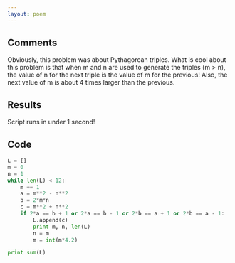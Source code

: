 ```yaml
---
layout: poem
---
```


## Comments

Obviously, this problem was about Pythagorean triples. What is cool about this
problem is that when m and n are used to generate the triples (m > n), the
value of n for the next triple is the value of m for the previous! Also, the
next value of m is about 4 times larger than the previous.

## Results

Script runs in under 1 second!

## Code

```python
L = []
m = 0
n = 1
while len(L) < 12:
	m += 1
	a = m**2 - n**2
	b = 2*m*n
	c = m**2 + n**2
	if 2*a == b + 1 or 2*a == b - 1 or 2*b == a + 1 or 2*b == a - 1:
		L.append(c)
		print m, n, len(L)
		n = m
		m = int(m*4.2)

print sum(L)
```
